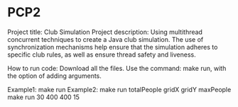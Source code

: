 # PCP2

Project title: Club Simulation
Project description: Using multithread concurrent techniques to create a Java club simulation. The use of synchronization mechanisms help ensure that the simulation adheres to specific club rules, as well as ensure thread safety and liveness. 

How to run code:
Download all the files.
Use the command: make run, with the option of adding arguments.

Example1: make run
Example2: make run totalPeople gridX gridY maxPeople
          make run 30 400 400 15
